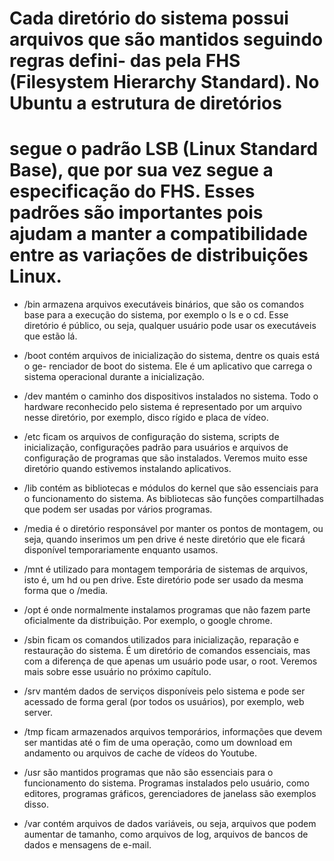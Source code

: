 <h1>Cada diretório do sistema possui arquivos que são mantidos seguindo regras defini-
das pela FHS (Filesystem Hierarchy Standard). No Ubuntu a estrutura de diretórios </h1>

<h1>segue o padrão LSB (Linux Standard Base), que por sua vez segue a especificação do
FHS. Esses padrões são importantes pois ajudam a manter a compatibilidade entre
as variações de distribuições Linux.</h1>

- /bin armazena arquivos executáveis binários, que são os comandos
base para a execução do sistema, por exemplo o ls e o cd. Esse diretório é público,
ou seja, qualquer usuário pode usar os executáveis que estão lá.

- /boot contém arquivos de inicialização do sistema, dentre os quais está o ge-
renciador de boot do sistema. Ele é um aplicativo que carrega o sistema operacional durante a inicialização.

- /dev mantém o caminho dos dispositivos instalados no sistema. Todo o hardware reconhecido pelo sistema é representado por um arquivo nesse
diretório, por exemplo, disco rígido e placa de vídeo.
-  /etc ficam os arquivos de configuração do sistema, scripts de inicialização,
configurações padrão para usuários e arquivos de configuração de programas que são
instalados. Veremos muito esse diretório quando estivemos instalando aplicativos.

- /lib contém as bibliotecas e módulos do kernel que são essenciais para o
funcionamento do sistema. As bibliotecas são funções compartilhadas que podem
ser usadas por vários programas.

- /media é o diretório responsável por manter os pontos de montagem, ou seja, quando inserimos um pen drive é neste diretório que ele ficará disponível temporariamente enquanto usamos.

- /mnt é utilizado para montagem temporária de sistemas de arquivos, isto é,
um hd ou pen drive. Este diretório pode ser usado da mesma forma que o /media.

- /opt é onde normalmente instalamos programas que não fazem
parte oficialmente da distribuição. Por exemplo, o google chrome.

- /sbin ficam os comandos utilizados para inicialização, reparação e restauração do sistema. É um diretório de comandos essenciais, mas com a diferença de
que apenas um usuário pode usar, o root. Veremos mais sobre esse usuário no próximo capítulo.

- /srv mantém dados de serviços disponíveis pelo sistema e pode ser acessado
de forma geral (por todos os usuários), por exemplo, web server.

- /tmp ficam armazenados arquivos temporários, informações que devem ser
mantidas até o fim de uma operação, como um download em andamento ou arquivos de cache de vídeos do Youtube.

- /usr são mantidos programas que não são essenciais para o funcionamento
do sistema. Programas instalados pelo usuário, como editores, programas gráficos,
gerenciadores de janelass são exemplos disso.

- /var contém arquivos de dados variáveis, ou seja, arquivos que
podem aumentar de tamanho, como arquivos de log, arquivos de bancos de dados e
mensagens de e-mail.